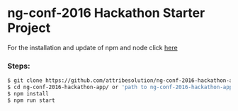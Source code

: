 # ng-conf-2016 Hackathon Starter Project

For the installation and update of npm and node click <a href="https://github.com/attribesolution/ng-conf-2016-hackathon-app/wiki/npm-&-node-Installation-or-update">here</a>
### Steps:

```bash
$ git clone https://github.com/attribesolution/ng-conf-2016-hackathon-app.git
$ cd ng-conf-2016-hackathon-app/ or 'path to ng-conf-2016-hackathon-app folder'
$ npm install
$ npm run start
```
